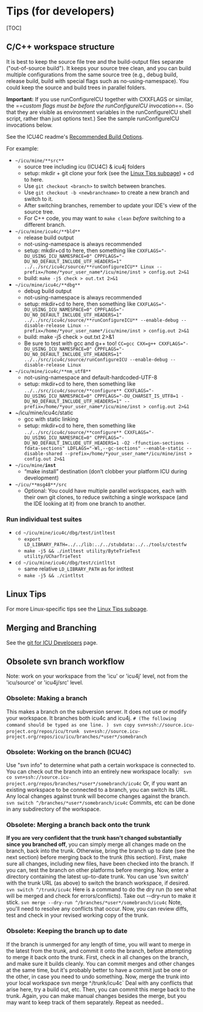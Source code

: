 # Tips (for developers)

[TOC]

## C/C++ workspace structure

It is best to keep the source file tree and the build-output files separate
("out-of-source build"). It keeps your source tree clean, and you can build
multiple configurations from the same source tree (e.g., debug build, release
build, build with special flags such as no-using-namespace). You could keep the
source and build trees in parallel folders.

**Important:** If you use runConfigureICU together with CXXFLAGS or similar, the
==*custom flags must be before the runConfigureICU invocation*==. (So that they
are visible as environment variables in the runConfigureICU shell script, rather
than just options text.) See the sample runConfigureICU invocations below.

See the ICU4C readme's [Recommended Build
Options](https://htmlpreview.github.io/?https://github.com/unicode-org/icu/blob/master/icu4c/readme.html#RecBuild).

For example:

*   `~/icu/mine/**src**`
    *   source tree including icu (ICU4C) & icu4j folders
    *   setup: mkdir + git clone your fork (see the [Linux Tips
        subpage](linux.md)) + cd to here.
    *   Use `git checkout <branch>` to switch between branches.
    *   Use `git checkout -b <newbranchname>` to create a new branch and switch
        to it.
    *   After switching branches, remember to update your IDE's view of the
        source tree.
    *   For C++ code, you may want to `make clean` *before* switching to a
        different branch.
*   `~/icu/mine/icu4c/**bld**`
    *   release build output
    *   not-using-namespace is always recommended
    *   setup: mkdir+cd to here, then something like
        `CXXFLAGS="-DU_USING_ICU_NAMESPACE=0"
        CPPFLAGS="-DU_NO_DEFAULT_INCLUDE_UTF_HEADERS=1"
        ../../src/icu4c/source/**runConfigureICU** Linux
        --prefix=/home/*your_user_name*/icu/mine/inst > config.out 2>&1`
    *   build: `make -j5 check > out.txt 2>&1`
*   `~/icu/mine/icu4c/**dbg**`
    *   debug build output
    *   not-using-namespace is always recommended
    *   setup: mkdir+cd to here, then something like
        `CXXFLAGS="-DU_USING_ICU_NAMESPACE=0"
        CPPFLAGS="-DU_NO_DEFAULT_INCLUDE_UTF_HEADERS=1"
        ../../src/icu4c/source/**runConfigureICU** --enable-debug
        --disable-release Linux --prefix=/home/*your_user_name*/icu/mine/inst >
        config.out 2>&1`
    *   build: make -j5 check > out.txt 2>&1
    *   Be sure to test with gcc and g++ too! `CC=gcc CXX=g++
        CXXFLAGS="-DU_USING_ICU_NAMESPACE=0"
        CPPFLAGS="-DU_NO_DEFAULT_INCLUDE_UTF_HEADERS=1"
        ../../src/icu4c/source/runConfigureICU --enable-debug --disable-release
        Linux`
*   `~/icu/mine/icu4c/**nm_utf8**`
    *   not-using-namespace and default-hardcoded-UTF-8
    *   setup: mkdir+cd to here, then something like
        `../../src/icu4c/source/**configure**
        CXXFLAGS="-DU_USING_ICU_NAMESPACE=0" CPPFLAGS="-DU_CHARSET_IS_UTF8=1
        -DU_NO_DEFAULT_INCLUDE_UTF_HEADERS=1"
        --prefix=/home/*your_user_name*/icu/mine/inst > config.out 2>&1`
*   ~/icu/mine/icu4c/static
    *   gcc with static linking
    *   setup: mkdir+cd to here, then something like
        `../../src/icu4c/source/**configure**
        CXXFLAGS="-DU_USING_ICU_NAMESPACE=0"
        CPPFLAGS="-DU_NO_DEFAULT_INCLUDE_UTF_HEADERS=1 -O2 -ffunction-sections
        -fdata-sections" LDFLAGS="-Wl,--gc-sections" --enable-static
        --disable-shared --prefix=/home/*your_user_name*/icu/mine/inst >
        config.out 2>&1`
*   `~/icu/mine/`**`inst`**
    *   “make install” destination (don’t clobber your platform ICU during
        development)
*   `~/icu/**msg48**/src`
    *   Optional: You could have multiple parallel workspaces, each with their
        own git clones, to reduce switching a single workspace (and the IDE
        looking at it) from one branch to another.

### Run individual test suites

*   `cd ~/icu/mine/icu4c/dbg/test/intltest`
    *   `export LD_LIBRARY_PATH=../../lib:../../stubdata:../../tools/ctestfw`
    *   `make -j5 && ./intltest utility/ByteTrieTest utility/UCharTrieTest`
*   `cd ~/icu/mine/icu4c/dbg/test/cintltst`
    *   same relative `LD_LIBRARY_PATH` as for intltest
    *   `make -j5 && ./cintltst`

## Linux Tips

For more Linux-specific tips see the [Linux Tips subpage](linux.md).

## Merging and Branching

See the [git for ICU Developers](../gitdev/index.md) page.

## Obsolete svn branch workflow

Note: work on your workspace from the 'icu' or 'icu4j' level, not from the
'icu/source' or 'icu4j/src' level.

### Obsolete: Making a branch

This makes a branch on the subversion server. It does not use or modify your
workspace. It branches both icu4c and icu4j.
`# (The following command should be typed as one line. )`
` svn copy svn+ssh://source.icu-project.org/repos/icu/trunk`
` svn+ssh://source.icu-project.org/repos/icu/icu/branches/*user*/somebranch`

### Obsolete: Working on the branch (ICU4C)

Use "svn info" to determine what path a certain workspace is connected to.
You can check out the branch into an entirely new workspace locally:
` svn co
svn+ssh://source.icu-project.org/repos/branches/*user*/somebranch/icu4c`
Or, if you want an existing workspace to be connected to a branch, you can
switch its URL.
Any local changes against trunk will become changes against the branch.
` svn switch ^/branches/*user*/somebranch/icu4c `
Commits, etc can be done in any subdirectory of the workspace.

### Obsolete: Merging a branch back onto the trunk

**If you are very confident that the trunk hasn't changed substantially since
you branched off**, you can simply merge all changes made on the branch, back
into the trunk. Otherwise, bring the branch up to date (see the next section)
before merging back to the trunk (this section).
First, make sure all changes, including new files, have been checked into the
branch. If you can, test the branch on other platforms before merging.
Now, enter a directory containing the latest up-to-date trunk. You can use 'svn
switch' with the trunk URL (as above) to switch the branch workspace, if
desired.
` svn switch ^/trunk/icu4c`
Here is a command to do the dry run (to see what will be merged and check for
errors/conflicts). Take out --dry-run to make it stick.
`svn merge --dry-run ^/branches/*user*/somebranch/icu4c`
Note, you'll need to resolve any conflicts that occur.
Now, you can review diffs, test and check in your revised working copy of the
trunk.

### Obsolete: Keeping the branch up to date

If the branch is unmerged for any length of time, you will want to merge in the
latest from the trunk, and commit it onto the branch, before attempting to merge
it back onto the trunk.
First, check in all changes on the branch, and make sure it builds cleanly. You
can commit merges and other changes at the same time, but it's probably better
to have a commit just be one or the other, in case you need to undo something.
Now, merge the trunk into your local workspace
svn merge ^/trunk/icu4c`
Deal with any conflicts that arise here, try a build out, etc.
Then, you can commit this merge back to the trunk. Again, you can make manual
changes besides the merge, but you may want to keep track of them separately.
Repeat as needed..
